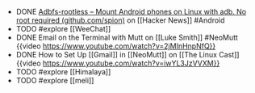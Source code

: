 - DONE [Adbfs-rootless – Mount Android phones on Linux with adb. No root required (github.com/spion)](https://news.ycombinator.com/item?id=41219080) on [[Hacker News]] #Android
- TODO #explore [[WeeChat]]
- DONE Email on the Terminal with Mutt on [[Luke Smith]] #NeoMutt
  {{video https://www.youtube.com/watch?v=2jMInHnpNfQ}}
- DONE How to Set Up [[Gmail]] in [[NeoMutt]] on [[The Linux Cast]]
  {{video https://www.youtube.com/watch?v=iwYL3JzVVXM}}
- TODO #explore [[Himalaya]]
- TODO #explore [[meli]]